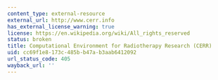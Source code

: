 ```yaml
---
content_type: external-resource
external_url: http://www.cerr.info
has_external_license_warning: true
license: https://en.wikipedia.org/wiki/All_rights_reserved
status: broken
title: Computational Environment for Radiotherapy Research (CERR)
uid: cc69f1e8-173c-485b-b47a-b3aab6412092
url_status_code: 405
wayback_url: ''
---
```

